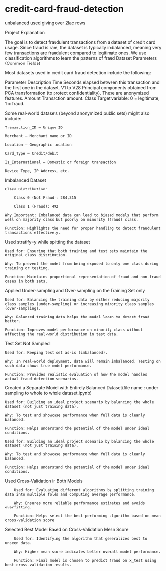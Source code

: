 # credit-card-fraud-detection
unbalanced used giving over 2lac rows

Project Explanation

The goal is to detect fraudulent transactions from a dataset of credit card usage. Since fraud is rare, the dataset is typically imbalanced, meaning very few transactions are fraudulent compared to legitimate ones. We use classification algorithms to learn the patterns of fraud
Dataset Parameters (Common Fields)

Most datasets used in credit card fraud detection include the following:

Parameter	Description
Time	Seconds elapsed between this transaction and the first one in the dataset.
V1 to V28	Principal components obtained from PCA transformation (to protect confidentiality). These are anonymized features.
Amount	Transaction amount.
Class	Target variable: 0 = legitimate, 1 = fraud.

Some real-world datasets (beyond anonymized public sets) might also include:

    Transaction_ID – Unique ID

    Merchant – Merchant name or ID

    Location – Geographic location

    Card_Type – Credit/debit

    Is_International – Domestic or foreign transaction

    Device_Type, IP_Address, etc.


Imbalanced Dataset

    Class Distribution:

        Class 0 (Not Fraud): 284,315

        Class 1 (Fraud): 492

    Why Important: Imbalanced data can lead to biased models that perform well on majority class but poorly on minority (fraud) class.

    Function: Highlights the need for proper handling to detect fraudulent transactions effectively.



Used stratify=y while splitting the dataset

    Used for: Ensuring that both training and test sets maintain the original class distribution.

    Why: To prevent the model from being exposed to only one class during training or testing.

    Function: Maintains proportional representation of fraud and non-fraud cases in both sets.

Applied Under-sampling and Over-sampling on the Training Set only

    Used for: Balancing the training data by either reducing majority class samples (under-sampling) or increasing minority class samples (over-sampling).

    Why: Balanced training data helps the model learn to detect fraud better.

    Function: Improves model performance on minority class without affecting the real-world distribution in test data.

Test Set Not Sampled

    Used for: Keeping test set as-is (imbalanced).

    Why: In real-world deployment, data will remain imbalanced. Testing on such data shows true model performance.

    Function: Provides realistic evaluation of how the model handles actual fraud detection scenarios.
    
Created a Separate Model with Entirely Balanced Dataset(file name : under sampling to whole to whole dataset.ipynb)

    Used for: Building an ideal project scenario by balancing the whole dataset (not just training data).

    Why: To test and showcase performance when full data is cleanly balanced.

    Function: Helps understand the potential of the model under ideal conditions.

    Used for: Building an ideal project scenario by balancing the whole dataset (not just training data).

    Why: To test and showcase performance when full data is cleanly balanced.

    Function: Helps understand the potential of the model under ideal conditions.
    
Used Cross-Validation in Both Models

        Used for: Evaluating different algorithms by splitting training data into multiple folds and computing average performance.

        Why: Ensures more reliable performance estimates and avoids overfitting.

        Function: Helps select the best-performing algorithm based on mean cross-validation score.

Selected Best Model Based on Cross-Validation Mean Score

        Used for: Identifying the algorithm that generalizes best to unseen data.

        Why: Higher mean score indicates better overall model performance.

        Function: Final model is chosen to predict fraud on x_test using best cross-validation results.
